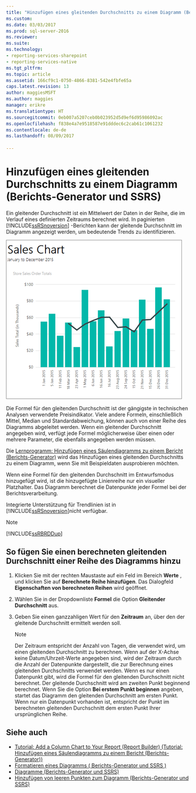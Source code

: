 ```yaml
---
title: "Hinzufügen eines gleitenden Durchschnitts zu einem Diagramm (Berichts-Generator und SSRS) | Microsoft Docs"
ms.custom: 
ms.date: 03/03/2017
ms.prod: sql-server-2016
ms.reviewer: 
ms.suite: 
ms.technology:
- reporting-services-sharepoint
- reporting-services-native
ms.tgt_pltfrm: 
ms.topic: article
ms.assetid: 166cf9c1-0750-4866-8381-542e4fbfe65a
caps.latest.revision: 13
author: maggiesMSFT
ms.author: maggies
manager: erikre
ms.translationtype: HT
ms.sourcegitcommit: 0eb007a5207ceb0b023952d5d9ef6d95986092ac
ms.openlocfilehash: f838e4a7e9518587e91dddec6c2cab61c1061232
ms.contentlocale: de-de
ms.lasthandoff: 08/09/2017

---
```

# <a name="add-a-moving-average-to-a-chart-report-builder-and-ssrs"></a>Hinzufügen eines gleitenden Durchschnitts zu einem Diagramm (Berichts-Generator und SSRS)
Ein gleitender Durchschnitt ist ein Mittelwert der Daten in der Reihe, die im Verlauf eines definierten Zeitraums berechnet wird. In paginierten [!INCLUDE[ssRSnoversion](../../includes/ssrsnoversion-md.md)] -Berichten kann der gleitende Durchschnitt im Diagramm angezeigt werden, um bedeutende Trends zu identifizieren.  

![report-builder-column-chart-tutorial](../../reporting-services/media/report-builder-column-chart-tutorial.png)
  
 Die Formel für den gleitenden Durchschnitt ist der gängigste in technischen Analysen verwendete Preisindikator. Viele andere Formeln, einschließlich Mittel, Median und Standardabweichung, können auch von einer Reihe des Diagramms abgeleitet werden. Wenn ein gleitender Durchschnitt angegeben wird, verfügt jede Formel möglicherweise über einen oder mehrere Parameter, die ebenfalls angegeben werden müssen.  
 
 Die [Lernprogramm: Hinzufügen eines Säulendiagramms zu einem Bericht (Berichts-Generator)](Tutorial:%20Add%20a%20Column%20Chart%20to%20Your%20Report%20\(Report%20Builder\).md) wird das Hinzufügen eines gleitenden Durchschnitts zu einem Diagramm, wenn Sie mit Beispieldaten ausprobieren möchten.
  
 Wenn eine Formel für den gleitenden Durchschnitt im Entwurfsmodus hinzugefügt wird, ist die hinzugefügte Linienreihe nur ein visueller Platzhalter. Das Diagramm berechnet die Datenpunkte jeder Formel bei der Berichtsverarbeitung.  
  
 Integrierte Unterstützung für Trendlinien ist in [!INCLUDE[ssRSnoversion](../../includes/ssrsnoversion-md.md)]nicht verfügbar.  
  
> [!NOTE]  
>  [!INCLUDE[ssRBRDDup](../../includes/ssrbrddup-md.md)]  
  
## <a name="to-add-a-calculated-moving-average-to-a-series-on-the-chart"></a>So fügen Sie einen berechneten gleitenden Durchschnitt einer Reihe des Diagramms hinzu  
  
1.  Klicken Sie mit der rechten Maustaste auf ein Feld im Bereich **Werte** , und klicken Sie auf **Berechnete Reihe hinzufügen**. Das Dialogfeld **Eigenschaften von berechneten Reihen** wird geöffnet.  
  
2.  Wählen Sie in der Dropdownliste **Formel** die Option **Gleitender Durchschnitt** aus.  
  
3.  Geben Sie einen ganzzahligen Wert für den **Zeitraum** an, über den der gleitende Durchschnitt ermittelt werden soll.  
  
    > [!NOTE]  
    >  Der Zeitraum entspricht der Anzahl von Tagen, die verwendet wird, um einen gleitenden Durchschnitt zu berechnen. Wenn auf der X-Achse keine Datum/Uhrzeit-Werte angegeben sind, wird der Zeitraum durch die Anzahl der Datenpunkte dargestellt, die zur Berechnung eines gleitenden Durchschnitts verwendet werden. Wenn es nur einen Datenpunkt gibt, wird die Formel für den gleitenden Durchschnitt nicht berechnet. Der gleitende Durchschnitt wird am zweiten Punkt beginnend berechnet. Wenn Sie die Option **Bei erstem Punkt beginnen** angeben, startet das Diagramm den gleitenden Durchschnitt am ersten Punkt. Wenn nur ein Datenpunkt vorhanden ist, entspricht der Punkt im berechneten gleitenden Durchschnitt dem ersten Punkt Ihrer ursprünglichen Reihe.  
  
## <a name="see-also"></a>Siehe auch  
* [Tutorial: Add a Column Chart to Your Report (Report Builder) (Tutorial: Hinzufügen eines Säulendiagramms zu einem Bericht (Berichts-Generator))](Tutorial:%20Add%20a%20Column%20Chart%20to%20Your%20Report%20\(Report%20Builder\).md)
*  [Formatieren eines Diagramms &#40; Berichts-Generator und SSRS &#41;](../../reporting-services/report-design/formatting-a-chart-report-builder-and-ssrs.md)   
*  [Diagramme &#40;Berichts-Generator und SSRS&#41;](../../reporting-services/report-design/charts-report-builder-and-ssrs.md)   
*  [Hinzufügen von leeren Punkten zum Diagramm &#40;Berichts-Generator und SSRS&#41;](../../reporting-services/report-design/add-empty-points-to-a-chart-report-builder-and-ssrs.md)  
  
  
